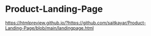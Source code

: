 # Product-Landing-Page

https://htmlpreview.github.io/?https://github.com/saitkayar/Product-Landing-Page/blob/main/landingpage.html
